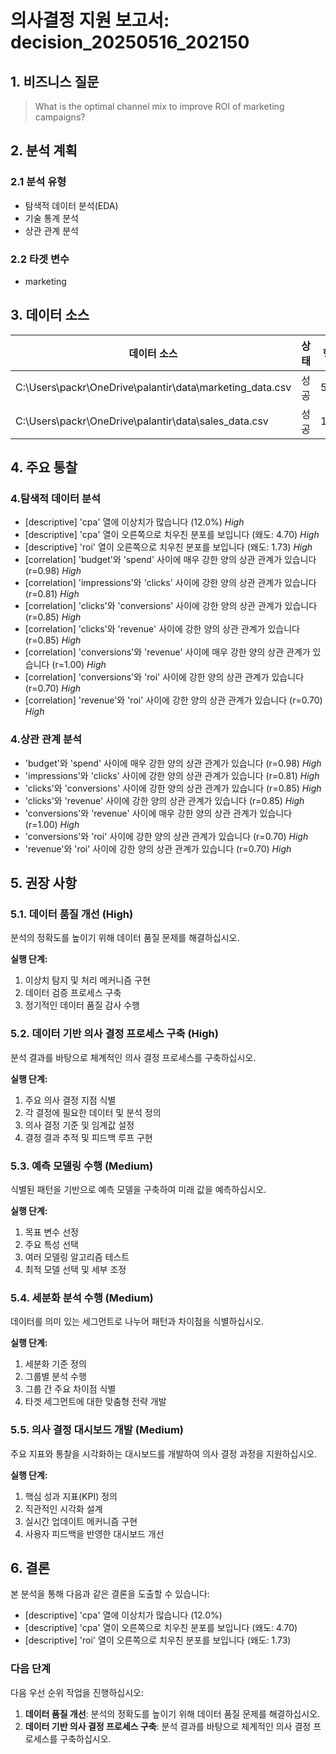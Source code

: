 # 의사결정 지원 보고서: decision_20250516_202150

## 1. 비즈니스 질문

> What is the optimal channel mix to improve ROI of marketing campaigns?

## 2. 분석 계획

### 2.1 분석 유형

- 탐색적 데이터 분석(EDA)
- 기술 통계 분석
- 상관 관계 분석

### 2.2 타겟 변수

- marketing

## 3. 데이터 소스

| 데이터 소스 | 상태 | 행 수 | 열 수 |
|------------|------|-------|-------|
| C:\Users\packr\OneDrive\palantir\data\marketing_data.csv | 성공 | 50 | 16 |
| C:\Users\packr\OneDrive\palantir\data\sales_data.csv | 성공 | 1000 | 7 |

## 4. 주요 통찰

### 4.탐색적 데이터 분석

- [descriptive] 'cpa' 열에 이상치가 많습니다 (12.0%) _High_
- [descriptive] 'cpa' 열이 오른쪽으로 치우친 분포를 보입니다 (왜도: 4.70) _High_
- [descriptive] 'roi' 열이 오른쪽으로 치우친 분포를 보입니다 (왜도: 1.73) _High_
- [correlation] 'budget'와 'spend' 사이에 매우 강한 양의 상관 관계가 있습니다 (r=0.98) _High_
- [correlation] 'impressions'와 'clicks' 사이에 강한 양의 상관 관계가 있습니다 (r=0.81) _High_
- [correlation] 'clicks'와 'conversions' 사이에 강한 양의 상관 관계가 있습니다 (r=0.85) _High_
- [correlation] 'clicks'와 'revenue' 사이에 강한 양의 상관 관계가 있습니다 (r=0.85) _High_
- [correlation] 'conversions'와 'revenue' 사이에 매우 강한 양의 상관 관계가 있습니다 (r=1.00) _High_
- [correlation] 'conversions'와 'roi' 사이에 강한 양의 상관 관계가 있습니다 (r=0.70) _High_
- [correlation] 'revenue'와 'roi' 사이에 강한 양의 상관 관계가 있습니다 (r=0.70) _High_

### 4.상관 관계 분석

- 'budget'와 'spend' 사이에 매우 강한 양의 상관 관계가 있습니다 (r=0.98) _High_
- 'impressions'와 'clicks' 사이에 강한 양의 상관 관계가 있습니다 (r=0.81) _High_
- 'clicks'와 'conversions' 사이에 강한 양의 상관 관계가 있습니다 (r=0.85) _High_
- 'clicks'와 'revenue' 사이에 강한 양의 상관 관계가 있습니다 (r=0.85) _High_
- 'conversions'와 'revenue' 사이에 매우 강한 양의 상관 관계가 있습니다 (r=1.00) _High_
- 'conversions'와 'roi' 사이에 강한 양의 상관 관계가 있습니다 (r=0.70) _High_
- 'revenue'와 'roi' 사이에 강한 양의 상관 관계가 있습니다 (r=0.70) _High_

## 5. 권장 사항

### 5.1. 데이터 품질 개선 (High)

분석의 정확도를 높이기 위해 데이터 품질 문제를 해결하십시오.

**실행 단계:**

1. 이상치 탐지 및 처리 메커니즘 구현
2. 데이터 검증 프로세스 구축
3. 정기적인 데이터 품질 감사 수행

### 5.2. 데이터 기반 의사 결정 프로세스 구축 (High)

분석 결과를 바탕으로 체계적인 의사 결정 프로세스를 구축하십시오.

**실행 단계:**

1. 주요 의사 결정 지점 식별
2. 각 결정에 필요한 데이터 및 분석 정의
3. 의사 결정 기준 및 임계값 설정
4. 결정 결과 추적 및 피드백 루프 구현

### 5.3. 예측 모델링 수행 (Medium)

식별된 패턴을 기반으로 예측 모델을 구축하여 미래 값을 예측하십시오.

**실행 단계:**

1. 목표 변수 선정
2. 주요 특성 선택
3. 여러 모델링 알고리즘 테스트
4. 최적 모델 선택 및 세부 조정

### 5.4. 세분화 분석 수행 (Medium)

데이터를 의미 있는 세그먼트로 나누어 패턴과 차이점을 식별하십시오.

**실행 단계:**

1. 세분화 기준 정의
2. 그룹별 분석 수행
3. 그룹 간 주요 차이점 식별
4. 타겟 세그먼트에 대한 맞춤형 전략 개발

### 5.5. 의사 결정 대시보드 개발 (Medium)

주요 지표와 통찰을 시각화하는 대시보드를 개발하여 의사 결정 과정을 지원하십시오.

**실행 단계:**

1. 핵심 성과 지표(KPI) 정의
2. 직관적인 시각화 설계
3. 실시간 업데이트 메커니즘 구현
4. 사용자 피드백을 반영한 대시보드 개선

## 6. 결론

본 분석을 통해 다음과 같은 결론을 도출할 수 있습니다:

- [descriptive] 'cpa' 열에 이상치가 많습니다 (12.0%)
- [descriptive] 'cpa' 열이 오른쪽으로 치우친 분포를 보입니다 (왜도: 4.70)
- [descriptive] 'roi' 열이 오른쪽으로 치우친 분포를 보입니다 (왜도: 1.73)

### 다음 단계

다음 우선 순위 작업을 진행하십시오:

1. **데이터 품질 개선**: 분석의 정확도를 높이기 위해 데이터 품질 문제를 해결하십시오.
1. **데이터 기반 의사 결정 프로세스 구축**: 분석 결과를 바탕으로 체계적인 의사 결정 프로세스를 구축하십시오.
